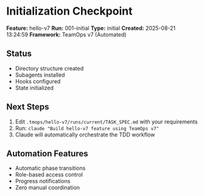 # Initialization Checkpoint

**Feature:** hello-v7
**Run:** 001-initial
**Type:** initial
**Created:** 2025-08-21 13:24:59
**Framework:** TeamOps v7 (Automated)

## Status
- Directory structure created
- Subagents installed
- Hooks configured
- State initialized

## Next Steps
1. Edit `.tmops/hello-v7/runs/current/TASK_SPEC.md` with your requirements
2. Run: `claude "Build hello-v7 feature using TeamOps v7"`
3. Claude will automatically orchestrate the TDD workflow

## Automation Features
- Automatic phase transitions
- Role-based access control
- Progress notifications
- Zero manual coordination
